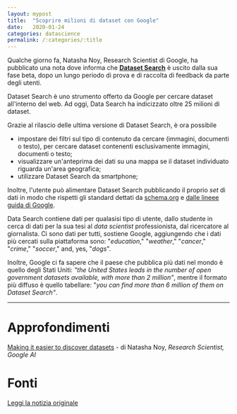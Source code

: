 ```yaml
---
layout: mypost
title:  "Scoprire milioni di dataset con Google"
date:   2020-01-24
categories: datascience
permalink: /:categories/:title
---
```


Qualche giorno fa, Natasha Noy, Research Scientist di Google, ha pubblicato una nota dove informa che [**Dataset Search**][DataSearchLink] è uscito dalla sua fase beta, dopo un lungo periodo di prova e di raccolta di feedback da parte degli utenti.

Dataset Search è uno strumento offerto da Google per cercare dataset all'interno del web. Ad oggi, Data Search ha indicizzato oltre 25 milioni di dataset.

Grazie al rilascio delle ultima versione di Dataset Search, è ora possibile

- impostare dei filtri sul tipo di contenuto da cercare (immagini, documenti o testo), per cercare dataset contenenti esclusivamente immagini, documenti o testo;
- visualizzare un'anteprima dei dati su una mappa se il dataset individuato riguarda un'area geografica;
- utilizzare Dataset Search da smartphone;

Inoltre, l'utente può alimentare Dataset Search pubblicando il proprio _set_ di dati in modo che rispetti gli standard dettati da [schema.org][SchemaLink] e [dalle lineee guida di Google][GoogleGuideLink].

Data Search contiene dati per qualasisi tipo di utente, dallo studente in cerca di dati per la sua tesi al _data scientist_ professionista, dal ricercatore al giornalista. Ci sono dati per tutti, sostiene Google, aggiungendo che i dati più cercati sulla piattaforma sono: "_education_," "_weather_," "_cancer_," "_crime_," "_soccer_," and, yes, "_dogs_".

Inoltre, Google ci fa sapere che il paese che pubblica più dati nel mondo è quello degli Stati Uniti: _"the United States leads in the number of open government datasets available, with more than 2 million"_, mentre il formato più diffuso è quello tabellare: "_you can find more than 6 million of them on Dataset Search"_.

<hr>

Approfondimenti
===============
[Making it easier to discover datasets][DiscoverDatasetsLink] - di Natasha Noy, _Research Scientist, Google AI_

Fonti
======
[Leggi la notizia originale][DataSearchNews]

[DataSearchLink]: https://datasetsearch.research.google.com/
[DiscoverDatasetsLink]: https://www.blog.google/products/search/making-it-easier-discover-datasets/
[SchemaLink]: http://schema.org/
[GoogleGuideLink]: https://developers.google.com/search/docs/data-types/dataset
[DataSearchNews]: https://blog-google.cdn.ampproject.org/c/s/blog.google/products/search/discovering-millions-datasets-web/amp/
